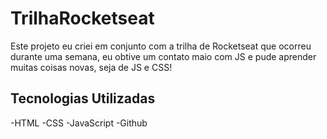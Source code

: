 # TrilhaRocketseat
Este projeto eu criei em conjunto com a trilha de Rocketseat que ocorreu durante uma semana, eu obtive um contato maio com JS e pude aprender muitas coisas novas, seja de JS e CSS!

## Tecnologias Utilizadas

-HTML
-CSS
-JavaScript
-Github